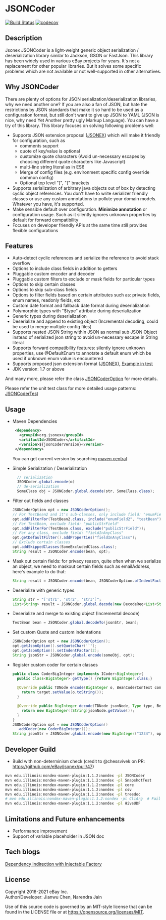 # JSONCoder
[![Build Status](https://github.com/jianwu/jsonex/actions/workflows/maven.yml/badge.svg)](https://github.com/jianwu/jsonex/actions/)
[![codecov](https://codecov.io/gh/eBay/jsonex/branch/master/graph/badge.svg)](https://codecov.io/gh/eBay/jsonex)
## Description
Jsonex JSONCoder is a light-weight generic object serialization / deserialization library similar to Jackson, GSON or FastJson. This library has been widely used in various eBay projects for years. It's not a replacement for other popular libraries. But it solves some specific problems which are not available or not well-supported in other alternatives.

## Why JSONCoder
There are plenty of options for JSON serialization/deserialization libraries, why we need another one? If you are also a fan of JSON, but hate the restrictions by JSON standards that make it so hard to be used as a configuration format, but still don't want to give up JSON to YAML (JSON is nice, why need Yet Another pretty ugly Markup Language). You can have a try of this library. This library focuses on solving following problems well:

* Supports JSON extension proposal ([JSONEX](./JSONEX.md)) which will make it friendly for configuration, such as
    * comments support
    * quote of key/value is optional
    * customize quote characters (Avoid un-necessary escapes by choosing different quote characters like Javascript) 
    * multi-line string literal as in ES6
    * Merge of config files (e.g. environment specific config override common config)
    * Optional top level "[", "{" brackets
* Supports serialization of arbitrary java objects out of box by detecting cyclic object references. You don't have to write serializer friendly classes or use any custom annotations to pollute your domain models. Whatever you have, it's supported.
* Make sensible default over configuration. **Minimize annotation** or configuration usage. Such as it silently ignores unknown properties by default for forward compatibility
* Focuses on developer friendly APIs at the same time still provides flexible configurations  

## Features
* Auto-detect cyclic references and serialize the reference to avoid stack overflow
* Options to include class fields in addition to getters
* Pluggable custom encoder and decoder 
* Pluggable custom filters to exclude or mask fields for particular types
* Options to skip certain classes
* Options to skip sub-class fields
* Options to filter fields based on certain attributes such as: private fields, enum names, readonly fields, etc
* Custom date format and fallback date format during deserialization
* Polymorphic types with "$type" attribute during deserialization
* Generic types during deserialization
* Deserialize and append to existing object (Incremental decoding, could be used to merge multiple config files)
* Supports nested JSON String within JSON as normal sub JSON Object instead of serialized json string to avoid un-necessary escape in String literal
* Supports forward compatibility features: silently ignore unknown properties, use @DefaultEnum to annotate a default enum which be used if unknown enum value is encountered
* Supports proposed json extension format ([JSONEX](./JSONEX.md)), [Example in test](JSONCoder/src/test/resources/org/jsonex/jsoncoder/jsonex.json)
* JDK version: 1.7 or above 


And many more, please refer the class [JSONCoderOption](JSONCoder/src/main/java/org/jsonex/jsoncoder/JSONCoderOption.java)
for more details. 

Please refer the unit test class for more detailed usage patterns: 
[JSONCoderTest](JSONCoder/src/test/java/org/jsonex/jsoncoder/JSONCoderTest.java)

## Usage

- Maven Dependencies
    ```xml
     <dependency>
       <groupId>org.jsonex</groupId>
       <artifactId>JSONCoder</artifactId>
       <version>${jsonCoderVersion}</version>
     </dependency>
    ````
    You can get current version by searching [maven central](https://search.maven.org/search?q=g:org.jsonex)

- Simple Serialization / Deserialization
    ```java 
      // serialization
      JSONCoder.global.encode(o)
      // de-serialization
      SomeClass obj = JSONCoder.global.decode(str, SomeClass.class);
    ```
- Filter out fields and classes
    ```java 
   JSONCoderOption opt = new JSONCoderOption();
    // For TestBean2 and it's sub-classes, only include field: "enumField2", "testBean"
    opt.addFilterFor(TestBean2.class, include("enumField2", "testBean"));("field1ForClass1", "field2ForClass1");
    // For TestBean, exclude field: "publicStrField"
    opt.addFilterFor(TestBean.class, exclude("publicStrField"));
    // For any class, exclude field: "fieldInAnyClass"
    opt.getDefaultFilter().addProperties("fieldInAnyClass");
    // Exclude certain classes
    opt.addSkippedClasses(SomeExcludedClass.class);
    String result = JSONCoder.encode(bean, opt);
    ```
- Mask out certain fields: for privacy reason, quite often when we serialize an object, we need to maskout certain fields such as emailAddress, here's example to do that:
  ```java 
  String result = JSONCoder.encode(bean, JSONCoderOption.ofIndentFactor(2).addFilterFor(SomeBean.class, mask("field1", "field2")));
  ```
   
- Deserialize with generic types
    ```java 
    String str = "['str1', 'str2', 'str3']";
    List<String> result = JSONCoder.global.decode(new DecodeReq<List<String>>(){}.setSource(str));
    ```
- Deserialize and merge to existing object (Incremental decode)
    ```java 
    TestBean bean = JSONCoder.global.decodeTo(jsonStr, bean);
    ```
- Set custom Quote and custom indentations
    ```java 
    JSONCoderOption opt = new JSONCoderOption();
    opt.getJsonOption().setQuoteChar('`');
    opt.getJsonOption().setIndentFactor(2);
    String jsonStr = JSONCoder.global.encode(someObj, opt);
    ```
- Register custom coder for certain classes
    ```java
    public class CoderBigInteger implements ICoder<BigInteger>{
      public Class<BigInteger> getType() {return BigInteger.class;}
      
      @Override public TDNode encode(BigInteger o, BeanCoderContext context, TDNode target) {
        return target.setValue(o.toString());
      }
    
      @Override public BigInteger decode(TDNode jsonNode, Type type, BeanCoderContext context) {
        return new BigInteger((String)jsonNode.getValue());
      }
    }
    JSONCoderOption opt = new JSONCoderOption()
      .addCoder(new CoderBigInteger());
    String jsonStr = JSONCoder.global.encode(new BigInteger("1234"), opt); 
    ```

## Developer Guild
- Build with non-determinism check (credit to @chessvivek on PR: https://github.com/eBay/jsonex/pull/47)
```bash
mvn edu.illinois:nondex-maven-plugin:1.1.2:nondex -pl JSONCoder
mvn edu.illinois:nondex-maven-plugin:1.1.2:nondex -pl SnapshotTest
mvn edu.illinois:nondex-maven-plugin:1.1.2:nondex -pl core
mvn edu.illinois:nondex-maven-plugin:1.1.2:nondex -pl csv
mvn edu.illinois:nondex-maven-plugin:1.1.2:nondex -pl treedoc
# mvn edu.illinois:nondex-maven-plugin:1.1.2:nondex -pl CliArg  # Fail expected, as Cli Annotation depends on field ordering
mvn edu.illinois:nondex-maven-plugin:1.1.2:nondex -pl HiveUDF
```

## Limitations and Future enhancements
* Performance improvement
* Support of variable placeholder in JSON doc

## Tech blogs
[Dependency Indirection with Injectable Factory](https://medium.com/@jianwu_23512/dependency-indirection-with-injectable-factory-d6f2f60cced1)

## License
 
Copyright 2018-2021 eBay Inc. <BR>
Author/Developer: Jianwu Chen, Narendra Jain
 
Use of this source code is governed by an MIT-style license that can be found in the LICENSE file or at https://opensource.org/licenses/MIT.
